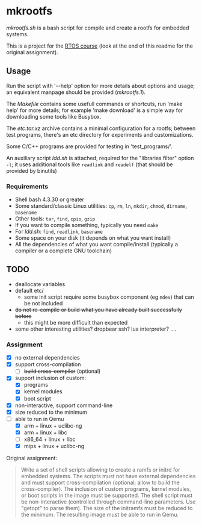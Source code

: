 # mkrootfs
*mkrootfs.sh* is a bash script for compile and create a rootfs for embedded systems.

This is a project for the [RTOS course](http://disi.unitn.it/~abeni/RTOS/) (look at the end of this readme for the original assignment).

## Usage
Run the script with '--help' option for more details about options and usage; an equivalent manpage should be provided (*mkrootfs.1*).

The *Makefile* contains some usefull commands or shortcuts, run 'make help' for more details; for example 'make download' is a simple way for downloading some tools like Busybox.

The *etc.tar.xz* archive contains a minimal configuration for a rootfs; between test programs, there's an etc directory for experiments and customizations.

Some C/C++ programs are provided for testing in 'test_programs/'.

An auxiliary script *ldd.sh* is attached, required for the "libraries filter" option `-l`; it uses additional tools like `readlink` and `readelf` (that should be provided by binutils)

### Requirements
* Shell bash 4.3.30 or greater
* Some standard/classic Linux utilities: `cp`, `rm`, `ln`, `mkdir`, `chmod`, `dirname`, `basename`
* Other tools: `tar`, `find`, `cpio`, `gzip`
* If you want to compile something, typically you need `make`
* For *ldd.sh*: `find`, `readlink`, `basename`
* Some space on your disk (it depends on what you want install)
* All the dependencies of what you want compile/install (typically a compiler or a complete GNU toolchain)

## TODO
* deallocate variables
* default etc/
  * some init script require some busybox component (eg `mdev`) that can be not included
* ~~do not re-compile or build what you have already built successfully before~~
  * this might be more difficult than expected
* some other interesting utilities? dropbear ssh? lua interpreter? ....

### Assignment
* [x] no external dependencies
* [x] support cross-compilation
  * [ ] ~~build cross-compiler~~ (optional)
* [x] support inclusion of custom:
  * [x] programs
  * [x] kernel modules
  * [x] boot script
* [x] non-interactive, support command-line
* [x] size reduced to the minimum
* [ ] able to run in Qemu
  * [x] arm + linux + uclibc-ng
  * [x] arm + linux + libc
  * [ ] x86_64 + linux + libc
  * [x] mips + linux + uclibc-ng

Original assignment:
> Write a set of shell scripts allowing to create a ramfs or initrd for embedded systems. The scripts must not have external dependencies and must support cross-compilation (optional: allow to build the cross-compiler). The inclusion of custom programs, kernel modules, or boot scripts in the image must be supported. The shell script must be non-interactive (controlled through command-line parameters. Use "getopt" to parse them). The size of the initramfs must be reduced to the minimum. The resulting image must be able to run in Qemu.
